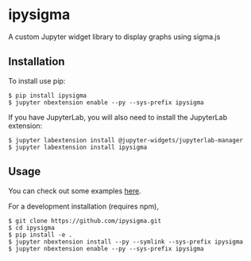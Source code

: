 ipysigma
===============================

A custom Jupyter widget library to display graphs using sigma.js

Installation
------------

To install use pip:

    $ pip install ipysigma
    $ jupyter nbextension enable --py --sys-prefix ipysigma

If you have JupyterLab, you will also need to install the JupyterLab extension:

    $ jupyter labextension install @jupyter-widgets/jupyterlab-manager
    $ jupyter labextension install ipysigma

Usage
-----

You can check out some examples [here](./notebooks/Examples.ipynb).

For a development installation (requires npm),

    $ git clone https://github.com/ipysigma.git
    $ cd ipysigma
    $ pip install -e .
    $ jupyter nbextension install --py --symlink --sys-prefix ipysigma
    $ jupyter nbextension enable --py --sys-prefix ipysigma
